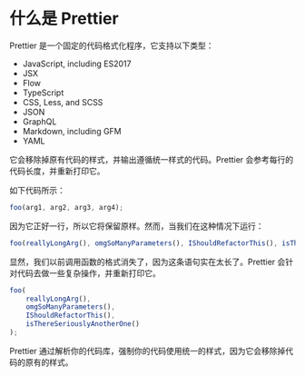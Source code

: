 # 什么是 Prettier

Prettier 是一个固定的代码格式化程序，它支持以下类型：

+ JavaScript, including ES2017
+ JSX
+ Flow
+ TypeScript
+ CSS, Less, and SCSS
+ JSON
+ GraphQL
+ Markdown, including GFM
+ YAML

它会移除掉原有代码的样式，并输出遵循统一样式的代码。Prettier 会参考每行的代码长度，并重新打印它。

如下代码所示：

```js
foo(arg1, arg2, arg3, arg4);
```

因为它正好一行，所以它将保留原样。然而，当我们在这种情况下运行：

```js
foo(reallyLongArg(), omgSoManyParameters(), IShouldRefactorThis(), isThereSeriouslyAnotherOne());
```

显然，我们以前调用函数的格式消失了，因为这条语句实在太长了。Prettier 会针对代码去做一些复杂操作，并重新打印它。

```js
foo(
    reallyLongArg(),
    omgSoManyParameters(),
    IShouldRefactorThis(),
    isThereSeriouslyAnotherOne()
);
```

Prettier 通过解析你的代码库，强制你的代码使用统一的样式，因为它会移除掉代码的原有的样式。